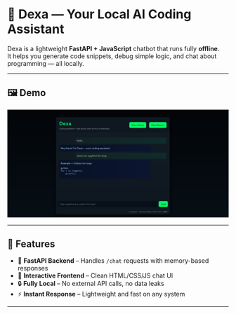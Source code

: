 # 🤖 Dexa — Your Local AI Coding Assistant

Dexa is a lightweight **FastAPI + JavaScript** chatbot that runs fully **offline**.  
It helps you generate code snippets, debug simple logic, and chat about programming — all locally.

---

## 🖼 Demo

![Dexa Screenshot](https://raw.githubusercontent.com/njengamoses/Dexa/main/assets/dexa-demo.png)



---

## 🚀 Features
- 🧩 **FastAPI Backend** – Handles `/chat` requests with memory-based responses  
- 💬 **Interactive Frontend** – Clean HTML/CSS/JS chat UI  
- 🔒 **Fully Local** – No external API calls, no data leaks  
- ⚡ **Instant Response** – Lightweight and fast on any system  

---


